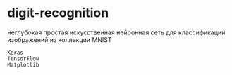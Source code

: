 # digit-recognition
 неглубокая простая искусственная нейронная сеть для классификации изображений из коллекции MNIST 
 
    Keras
    TensorFlow
    Matplotlib
